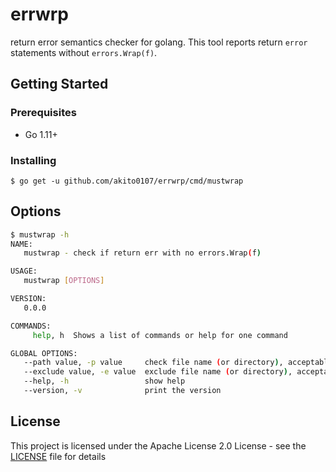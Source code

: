 # errwrp

return error semantics checker for golang.
This tool reports return `error` statements without `errors.Wrap(f)`.

## Getting Started
### Prerequisites
- Go 1.11+

### Installing
```
$ go get -u github.com/akito0107/errwrp/cmd/mustwrap
```

## Options
```sh
$ mustwrap -h
NAME:
   mustwrap - check if return err with no errors.Wrap(f)

USAGE:
   mustwrap [OPTIONS]

VERSION:
   0.0.0

COMMANDS:
     help, h  Shows a list of commands or help for one command

GLOBAL OPTIONS:
   --path value, -p value     check file name (or directory), acceptable for comma separated (required)
   --exclude value, -e value  exclude file name (or directory), acceptable for comma separated (default=vendor) (default: "vendor")
   --help, -h                 show help
   --version, -v              print the version
```

## License
This project is licensed under the Apache License 2.0 License - see the [LICENSE](LICENSE) file for details
